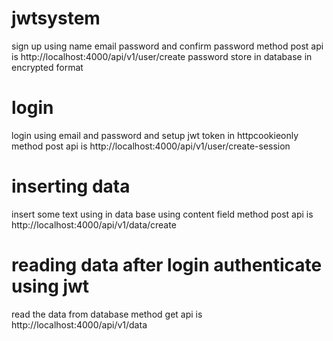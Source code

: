 # jwtsystem
sign up using name email password and confirm password
method post
api is http://localhost:4000/api/v1/user/create
password store in database in encrypted format
# login
login using email and password and setup jwt token in httpcookieonly
method post
api is http://localhost:4000/api/v1/user/create-session
# inserting data
 insert some text using in data base using
 content field
 method post
 api is http://localhost:4000/api/v1/data/create
#   reading data after login authenticate using jwt
 read the data from database
 method get
 api is http://localhost:4000/api/v1/data
